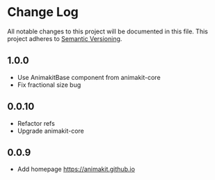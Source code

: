 # Change Log
All notable changes to this project will be documented in this file.
This project adheres to [Semantic Versioning](http://semver.org/).

## 1.0.0
* Use AnimakitBase component from animakit-core
* Fix fractional size bug

## 0.0.10
* Refactor refs
* Upgrade animakit-core

## 0.0.9
* Add homepage https://animakit.github.io
